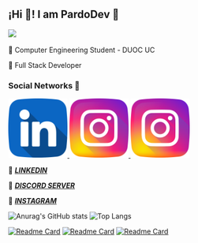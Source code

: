 ## ¡Hi 👋! I am PardoDev 👾

![](https://komarev.com/ghpvc/?username=Pardo-Dev&color=blueviolet&style=for-the-badge)

🔵 Computer Engineering Student - DUOC UC

🔵 Full Stack Developer

### Social Networks 👾
<a href="https://www.linkedin.com/in/carlos-pardo-belmar-507860243/">
  <img src="icons/linkedin.png" height=120>
</a>

<a href="https://discord.gg/KHErDgetDS">
  <img src="icons/instagram.png" height=120>
</a>

<a href="https://www.instagram.com/_p4rd0.c_/">
  <img src="icons/instagram.png" height=120>
</a>

🔵 [***LINKEDIN***](https://www.linkedin.com/in/carlos-pardo-belmar-507860243/)

🔵 [***DISCORD SERVER***](https://discord.gg/aP2QZk25AY)

🔵 [***INSTAGRAM***](https://www.instagram.com/_p4rd0.c_/)

![Anurag's GitHub stats](https://github-readme-stats.vercel.app/api?username=Pardo-Dev&show_icons=true&theme=highcontrast) 
![Top Langs](https://github-readme-stats.vercel.app/api/top-langs/?username=Pardo-Dev&theme=highcontrast) 

[![Readme Card](https://github-readme-stats.vercel.app/api/pin/?username=Pardo-Dev&repo=RegistrApp&theme=highcontrast)](https://github.com/Pardo-Dev/RegistrApp)
[![Readme Card](https://github-readme-stats.vercel.app/api/pin/?username=Pardo-Dev&repo=RayoMkween-Taller_Mecanico&theme=highcontrast)](https://github.com/Pardo-Dev/RayoMkween-Taller_Mecanico)
[![Readme Card](https://github-readme-stats.vercel.app/api/pin/?username=Pardo-Dev&repo=Comandos-Git&theme=highcontrast)](https://github.com/Pardo-Dev/Comandos-Git)
